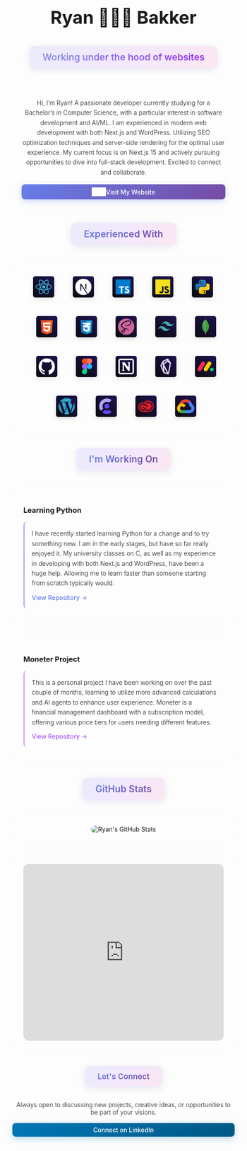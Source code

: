 <div align="center">

<h3 style="font-size: 40px">Ryan 🧑🏻‍💻 Bakker</h3>

<div align="center" style="margin: 32px 0;">
  <div style="background: linear-gradient(135deg, rgba(99, 102, 241, 0.12) 0%, rgba(168, 85, 247, 0.12) 50%, rgba(236, 72, 153, 0.12) 100%); border: 1px solid rgba(255, 255, 255, 0.15); border-radius: 12px; padding: 12px 28px; backdrop-filter: blur(10px); box-shadow: 0 4px 16px 0 rgba(31, 38, 135, 0.1); display: inline-block;">
    <h2 style="margin: 0; padding: 0; font-size: 1.5em; font-weight: 600; text-decoration: none; border: none; background: linear-gradient(135deg,rgb(139, 155, 228) 0%,rgb(144, 43, 245) 100%); -webkit-background-clip: text; -webkit-text-fill-color: transparent; background-clip: text;">Working under the hood of websites</h2>
  </div>
</div>

<div style="background: rgba(255, 255, 255, 0.05); border: 1px solid rgba(255, 255, 255, 0.1); border-radius: 12px; padding: 20px; margin: 20px 0; backdrop-filter: blur(8px);">

<p style="font-weight: 300; line-height: 1.6; color: inherit;">Hi, I’m Ryan! A passionate developer currently studying for a Bachelor’s in Computer Science, with a particular interest in software development and AI/ML. I am experienced in modern web development with both Next.js and WordPress. Utilizing SEO optimization techniques and server-side rendering for the optimal user experience. My current focus is on Next.js 15 and actively pursuing opportunities to dive into full-stack development. Excited to connect and collaborate.</p>

<div style="margin-top: 16px;">
  <a href="https://ryanbakker.site" target="_blank" style="display: inline-block; background: linear-gradient(135deg, #667eea 0%, #764ba2 100%); color: white; padding: 7px 26px; border-radius: 8px; text-decoration: none; font-weight: 500; transition: transform 0.2s; box-shadow: 0 4px 15px rgba(102, 126, 234, 0.3); display: flex; align-items: center; justify-content: center;">
    <img alt="link" width="32px" height="20px" src="icons/link.svg" /> Visit My Website
  </a>
</div>

</div>

</div>

<div align="center" style="margin: 32px 0;">
  <div style="background: linear-gradient(135deg, rgba(99, 102, 241, 0.12) 0%, rgba(168, 85, 247, 0.12) 50%, rgba(236, 72, 153, 0.12) 100%); border: 1px solid rgba(255, 255, 255, 0.15); border-radius: 12px; padding: 12px 28px; backdrop-filter: blur(10px); box-shadow: 0 4px 16px 0 rgba(31, 38, 135, 0.1); display: inline-block;">
    <h2 style="margin: 0; padding: 0; font-size: 1.5em; font-weight: 600; text-decoration: none; border: none; background: linear-gradient(135deg, #667eea 0%, #764ba2 100%); -webkit-background-clip: text; -webkit-text-fill-color: transparent; background-clip: text;">Experienced With</h2>
  </div>
</div>

<div style="background: rgba(255, 255, 255, 0.03); border: 1px solid rgba(255, 255, 255, 0.08); border-radius: 16px; padding: 24px; margin: 20px 0; backdrop-filter: blur(10px);">

<div style="display: flex; flex-wrap: wrap; justify-content: center; align-items: center; gap: 16px; margin-left: 12px">

<div style="background: rgba(255, 255, 255, 0.05); border: 1px solid rgba(255, 255, 255, 0.1); border-radius: 12px; width: 72px; height: 72px; display: flex; align-items: center; justify-content: center; transition: all 0.3s; cursor: pointer; margin-left: -15px">
  <img alt="React" title="React" width="48px" height="48px" src="icons/React.svg" style="filter: drop-shadow(0 4px 6px rgba(0, 0, 0, 0.1)); display: block;" />
</div>

<div style="background: rgba(255, 255, 255, 0.05); border: 1px solid rgba(255, 255, 255, 0.1); border-radius: 12px; width: 72px; height: 72px; display: flex; align-items: center; justify-content: center; transition: all 0.3s; cursor: pointer;">
  <img alt="Nextjs" title="Next.js" width="48px" height="48px" src="icons/Next.svg" style="filter: drop-shadow(0 4px 6px rgba(0, 0, 0, 0.1)); display: block;" />
</div>

<div style="background: rgba(255, 255, 255, 0.05); border: 1px solid rgba(255, 255, 255, 0.1); border-radius: 12px; width: 72px; height: 72px; display: flex; align-items: center; justify-content: center; transition: all 0.3s; cursor: pointer;">
  <img alt="Typescript" title="TypeScript" width="48px" height="48px" src="icons/Typescript.svg" style="filter: drop-shadow(0 4px 6px rgba(0, 0, 0, 0.1)); display: block;" />
</div>

<div style="background: rgba(255, 255, 255, 0.05); border: 1px solid rgba(255, 255, 255, 0.1); border-radius: 12px; width: 72px; height: 72px; display: flex; align-items: center; justify-content: center; transition: all 0.3s; cursor: pointer;">
  <img alt="Javascript" title="JavaScript" width="48px" height="48px" src="icons/Javascript.svg" style="filter: drop-shadow(0 4px 6px rgba(0, 0, 0, 0.1)); display: block;" />
</div>

<div style="background: rgba(255, 255, 255, 0.05); border: 1px solid rgba(255, 255, 255, 0.1); border-radius: 12px; width: 72px; height: 72px; display: flex; align-items: center; justify-content: center; transition: all 0.3s; cursor: pointer;">
  <img alt="Python" title="Python" width="48px" height="48px" src="icons/Python.svg" style="filter: drop-shadow(0 4px 6px rgba(0, 0, 0, 0.1)); display: block;" />
</div>

<div style="background: rgba(255, 255, 255, 0.05); border: 1px solid rgba(255, 255, 255, 0.1); border-radius: 12px; width: 72px; height: 72px; display: flex; align-items: center; justify-content: center; transition: all 0.3s; cursor: pointer;">
  <img alt="HTML 5" title="HTML5" width="48px" height="48px" src="icons/HTML.svg" style="filter: drop-shadow(0 4px 6px rgba(0, 0, 0, 0.1)); display: block;" />
</div>

<div style="background: rgba(255, 255, 255, 0.05); border: 1px solid rgba(255, 255, 255, 0.1); border-radius: 12px; width: 72px; height: 72px; display: flex; align-items: center; justify-content: center; transition: all 0.3s; cursor: pointer;">
  <img alt="CSS 3" title="CSS3" width="48px" height="48px" src="icons/CSS.svg" style="filter: drop-shadow(0 4px 6px rgba(0, 0, 0, 0.1)); display: block;" />
</div>

<div style="background: rgba(255, 255, 255, 0.05); border: 1px solid rgba(255, 255, 255, 0.1); border-radius: 12px; width: 72px; height: 72px; display: flex; align-items: center; justify-content: center; transition: all 0.3s; cursor: pointer;">
  <img alt="Sass" title="Sass" width="48px" height="48px" src="icons/Sass.svg" style="filter: drop-shadow(0 4px 6px rgba(0, 0, 0, 0.1)); display: block;" />
</div>

<div style="background: rgba(255, 255, 255, 0.05); border: 1px solid rgba(255, 255, 255, 0.1); border-radius: 12px; width: 72px; height: 72px; display: flex; align-items: center; justify-content: center; transition: all 0.3s; cursor: pointer;">
  <img alt="Tailwind" title="Tailwind CSS" width="48px" height="48px" src="icons/Tailwind.svg" style="filter: drop-shadow(0 4px 6px rgba(0, 0, 0, 0.1)); display: block;" />
</div>

<div style="background: rgba(255, 255, 255, 0.05); border: 1px solid rgba(255, 255, 255, 0.1); border-radius: 12px; width: 72px; height: 72px; display: flex; align-items: center; justify-content: center; transition: all 0.3s; cursor: pointer;">
  <img alt="MongoDB" title="MongoDB" width="48px" height="48px" src="icons/Mongo.svg" style="filter: drop-shadow(0 4px 6px rgba(0, 0, 0, 0.1)); display: block;" />
</div>

<div style="background: rgba(255, 255, 255, 0.05); border: 1px solid rgba(255, 255, 255, 0.1); border-radius: 12px; width: 72px; height: 72px; display: flex; align-items: center; justify-content: center; transition: all 0.3s; cursor: pointer;">
  <img alt="GitHub" title="GitHub" width="48px" height="48px" src="icons/GitHub.svg" style="filter: drop-shadow(0 4px 6px rgba(0, 0, 0, 0.1)); display: block;" />
</div>

<div style="background: rgba(255, 255, 255, 0.05); border: 1px solid rgba(255, 255, 255, 0.1); border-radius: 12px; width: 72px; height: 72px; display: flex; align-items: center; justify-content: center; transition: all 0.3s; cursor: pointer;">
  <img alt="Figma" title="Figma" width="48px" height="48px" src="icons/Figma.svg" style="filter: drop-shadow(0 4px 6px rgba(0, 0, 0, 0.1)); display: block;" />
</div>

<div style="background: rgba(255, 255, 255, 0.05); border: 1px solid rgba(255, 255, 255, 0.1); border-radius: 12px; width: 72px; height: 72px; display: flex; align-items: center; justify-content: center; transition: all 0.3s; cursor: pointer;">
  <img alt="Notion" title="Notion" width="48px" height="48px" src="icons/Notion.svg" style="filter: drop-shadow(0 4px 6px rgba(0, 0, 0, 0.1)); display: block;" />
</div>

<div style="background: rgba(255, 255, 255, 0.05); border: 1px solid rgba(255, 255, 255, 0.1); border-radius: 12px; width: 72px; height: 72px; display: flex; align-items: center; justify-content: center; transition: all 0.3s; cursor: pointer;">
  <img alt="Obsidian" title="Obsidian" width="48px" height="48px" src="icons/Obsidian.svg" style="filter: drop-shadow(0 4px 6px rgba(0, 0, 0, 0.1)); display: block;" />
</div>

<div style="background: rgba(255, 255, 255, 0.05); border: 1px solid rgba(255, 255, 255, 0.1); border-radius: 12px; width: 72px; height: 72px; display: flex; align-items: center; justify-content: center; transition: all 0.3s; cursor: pointer;">
  <img alt="Monday" title="Monday.com" width="48px" height="48px" src="icons/Monday.svg" style="filter: drop-shadow(0 4px 6px rgba(0, 0, 0, 0.1)); display: block;" />
</div>

<div style="background: rgba(255, 255, 255, 0.05); border: 1px solid rgba(255, 255, 255, 0.1); border-radius: 12px; width: 72px; height: 72px; display: flex; align-items: center; justify-content: center; transition: all 0.3s; cursor: pointer;">
  <img alt="WordPress" title="WordPress" width="48px" height="48px" src="icons/WordPress.svg" style="filter: drop-shadow(0 4px 6px rgba(0, 0, 0, 0.1)); display: block;" />
</div>

<div style="background: rgba(255, 255, 255, 0.05); border: 1px solid rgba(255, 255, 255, 0.1); border-radius: 12px; width: 72px; height: 72px; display: flex; align-items: center; justify-content: center; transition: all 0.3s; cursor: pointer;">
  <img alt="Clerk" title="Clerk" width="48px" height="48px" src="icons/Clerk.svg" style="filter: drop-shadow(0 4px 6px rgba(0, 0, 0, 0.1)); display: block;" />
</div>

<div style="background: rgba(255, 255, 255, 0.05); border: 1px solid rgba(255, 255, 255, 0.1); border-radius: 12px; width: 72px; height: 72px; display: flex; align-items: center; justify-content: center; transition: all 0.3s; cursor: pointer;">
  <img alt="Creative Cloud" title="Adobe Creative Cloud" width="48px" height="48px" src="icons/CreativeCloud.svg" style="filter: drop-shadow(0 4px 6px rgba(0, 0, 0, 0.1)); display: block;" />
</div>

<div style="background: rgba(255, 255, 255, 0.05); border: 1px solid rgba(255, 255, 255, 0.1); border-radius: 12px; width: 72px; height: 72px; display: flex; align-items: center; justify-content: center; transition: all 0.3s; cursor: pointer;">
  <img alt="Google Cloud" title="Google Cloud" width="48px" height="48px" src="icons/GoogleCloud.svg" style="filter: drop-shadow(0 4px 6px rgba(0, 0, 0, 0.1)); display: block;" />
</div>

</div>

</div>

<div align="center" style="margin: 32px 0;">
  <div style="background: linear-gradient(135deg, rgba(99, 102, 241, 0.12) 0%, rgba(168, 85, 247, 0.12) 50%, rgba(236, 72, 153, 0.12) 100%); border: 1px solid rgba(255, 255, 255, 0.15); border-radius: 12px; padding: 12px 28px; backdrop-filter: blur(10px); box-shadow: 0 4px 16px 0 rgba(31, 38, 135, 0.1); display: inline-block;">
    <h2 style="margin: 0; padding: 0; font-size: 1.5em; font-weight: 600; text-decoration: none; border: none; background: linear-gradient(135deg, #667eea 0%, #764ba2 100%); -webkit-background-clip: text; -webkit-text-fill-color: transparent; background-clip: text;">I'm Working On</h2>
  </div>
</div>

<div style="background: rgba(255, 255, 255, 0.03); border: 1px solid rgba(255, 255, 255, 0.08); border-radius: 16px; padding: 24px; margin: 20px 0; backdrop-filter: blur(10px);">

### Learning Python

<div style="background: rgba(255, 255, 255, 0.05); border-left: 3px solid rgba(99, 102, 241, 0.5); border-radius: 8px; padding: 16px; margin: 12px 0;">

<p style="font-weight: 300; line-height: 1.6; margin: 0;">I have recently started learning Python for a change and to try something new. I am in the early stages, but have so far really enjoyed it. My university classes on C, as well as my experience in developing with both Next.js and WordPress, have been a huge help. Allowing me to learn faster than someone starting from scratch typically would.</p>

<a href="https://github.com/ryanbakker/python" target="_blank" style="display: inline-block; margin-top: 12px; color: #667eea; text-decoration: none; font-weight: 500;">
View Repository →
</a>

</div>

</div>

<div style="background: rgba(255, 255, 255, 0.03); border: 1px solid rgba(255, 255, 255, 0.08); border-radius: 16px; padding: 24px; margin: 20px 0; backdrop-filter: blur(10px);">

### Moneter Project

<div style="background: rgba(255, 255, 255, 0.05); border-left: 3px solid rgba(168, 85, 247, 0.5); border-radius: 8px; padding: 16px; margin: 12px 0;">

<p style="font-weight: 300; line-height: 1.6; margin: 0;">This is a personal project I have been working on over the past couple of months, learning to utilize more advanced calculations and AI agents to enhance user experience. Moneter is a financial management dashboard with a subscription model, offering various price tiers for users needing different features.</p>

<a href="https://github.com/ryanbakker/moneter" target="_blank" style="display: inline-block; margin-top: 12px; color: #a855f7; text-decoration: none; font-weight: 500;">
View Repository →
</a>

</div>

</div>

<div align="center" style="margin: 32px 0;">
  <div style="background: linear-gradient(135deg, rgba(99, 102, 241, 0.12) 0%, rgba(168, 85, 247, 0.12) 50%, rgba(236, 72, 153, 0.12) 100%); border: 1px solid rgba(255, 255, 255, 0.15); border-radius: 12px; padding: 12px 28px; backdrop-filter: blur(10px); box-shadow: 0 4px 16px 0 rgba(31, 38, 135, 0.1); display: inline-block;">
    <h2 style="margin: 0; padding: 0; font-size: 1.5em; font-weight: 600; text-decoration: none; border: none; background: linear-gradient(135deg, #667eea 0%, #764ba2 100%); -webkit-background-clip: text; -webkit-text-fill-color: transparent; background-clip: text;">GitHub Stats</h2>
  </div>
</div>

<div align="center" style="background: rgba(255, 255, 255, 0.03); border: 1px solid rgba(255, 255, 255, 0.08); border-radius: 16px; padding: 24px; margin: 20px 0; backdrop-filter: blur(10px);">

<img src="https://github-readme-stats.vercel.app/api?username=ryanbakker&show_icons=true&theme=transparent&hide_border=true&bg_color=00000000" alt="Ryan's GitHub Stats" style="border-radius: 12px;">

</div>

<div align="center" style="background: rgba(255, 255, 255, 0.03); border: 1px solid rgba(255, 255, 255, 0.08); border-radius: 16px; padding: 24px; margin: 20px 0; backdrop-filter: blur(10px);">

<div style="position: relative; width: 100%; height: 400px; border-radius: 12px; overflow: hidden;">

<iframe
	src="https://skyline3d.in/ryanbakker/embed?endDate=2025-10-14&enableZoom=false"
	width="100%"
	height="100%"
	frameborder="0"
	style="border-radius: 12px;"
></iframe>

</div>

</div>

<div align="center" style="margin: 32px 0;">
  <div style="background: linear-gradient(135deg, rgba(99, 102, 241, 0.12) 0%, rgba(168, 85, 247, 0.12) 50%, rgba(236, 72, 153, 0.12) 100%); border: 1px solid rgba(255, 255, 255, 0.15); border-radius: 12px; padding: 12px 28px; backdrop-filter: blur(10px); box-shadow: 0 4px 16px 0 rgba(31, 38, 135, 0.1); display: inline-block;">
    <h3 style="margin: 0; padding: 0; font-size: 1.25em; font-weight: 600; text-decoration: none; border: none; background: linear-gradient(135deg, #667eea 0%, #764ba2 100%); -webkit-background-clip: text; -webkit-text-fill-color: transparent; background-clip: text;">Let's Connect</h3>
  </div>
</div>

<div align="center">

<p style="font-weight: 300;">Always open to discussing new projects, creative ideas, or opportunities to be part of your visions.</p>

<div style="margin-top: 16px;">
  <a href="https://linkedin.com/in/ryanbakker" target="_blank" style="display: inline-block; background: linear-gradient(135deg, #0077b5 0%, #005885 100%); color: white; padding: 7px 26px; border-radius: 8px; text-decoration: none; font-weight: 500; transition: transform 0.2s; box-shadow: 0 4px 15px rgba(0, 119, 181, 0.3); display: flex; align-items: center; justify-content: center;">
    Connect on LinkedIn
  </a>
</div>

</div>
